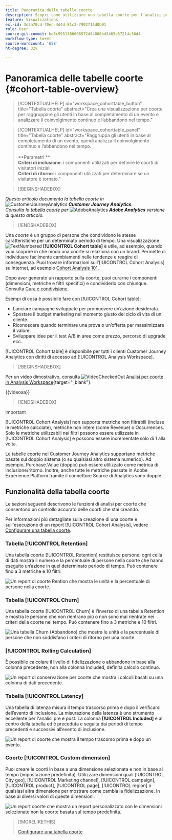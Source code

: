 ```yaml
---
title: Panoramica delle tabelle coorte
description: Scopri come utilizzare una tabella coorte per l’analisi per coorte in Analysis Workspace
feature: Visualizations
exl-id: 3e3a70cd-70ec-4d4d-81c3-7902716d0b01
role: User
source-git-commit: bd8c9951386608572d84006bd5465e57214c56d4
workflow-type: tm+mt
source-wordcount: '658'
ht-degree: 32%

---
```


# Panoramica delle tabelle coorte {#cohort-table-overview}

<!-- markdownlint-disable MD034 -->

>[!CONTEXTUALHELP]
>id="workspace_cohorttable_button"
>title="Tabella coorte"
>abstract="Crea una visualizzazione per coorte per raggruppare gli utenti in base al completamento di un evento e analizzare il coinvolgimento continuo e l’abbandono nel tempo."

<!-- markdownlint-enable MD034 -->

<!-- markdownlint-disable MD034 -->

>[!CONTEXTUALHELP]
>id="workspace_cohorttable_panel"
>title="Tabella coorte"
>abstract="Raggruppa gli utenti in base al completamento di un evento, quindi analizza il coinvolgimento continuo e l’abbandono nel tempo.<br/><br/>**Parametri **<br/>**Criteri di inclusione**: i componenti utilizzati per definire le coorti di visitatori iniziali.<br/>**Criteri di ritorno**: i componenti utilizzati per determinare se un visitatore è tornato."

<!-- markdownlint-enable MD034 -->


>[!BEGINSHADEBOX]

_Questo articolo documenta la tabella coorte in_ ![CustomerJourneyAnalytics](/help/assets/icons/CustomerJourneyAnalytics.svg) _**Customer Journey Analytics**._<br/>_Consulta la [tabella coorte](https://experienceleague.adobe.com/en/docs/analytics/analyze/analysis-workspace/visualizations/cohort-table/cohort-analysis) per_ ![AdobeAnalytics](/help/assets/icons/AdobeAnalytics.svg) _**Adobe Analytics** versione di questo articolo._

>[!ENDSHADEBOX]


Una *coorte* è un gruppo di persone che condividono le stesse caratteristiche per un determinato periodo di tempo. Una visualizzazione ![TextNumbered](/help/assets/icons/TextNumbered.svg) **[!UICONTROL Cohort table]** è utile, ad esempio, quando vuoi scoprire in che modo una coorte si relaziona con un brand. Permette di individuare facilmente cambiamenti nelle tendenze e reagire di conseguenza. Puoi trovare informazioni sull’[!UICONTROL Cohort Analysis] su Internet, ad esempio [Cohort Analysis 101](https://it.wikipedia.org/wiki/Analisi_di_coorte).

Dopo aver generato un rapporto sulla coorte, puoi curarne i componenti (dimensioni, metriche e filtri specifici) e condividerlo con chiunque. Consulta [Cura e condivisione](/help/analysis-workspace/curate-share/curate.md).

Esempi di cosa è possibile fare con [!UICONTROL Cohort table]:

* Lanciare campagne sviluppate per promuovere un’azione desiderata.
* Spostare il budget marketing nel momento giusto del ciclo di vita di un cliente.
* Riconoscere quando terminare una prova o un’offerta per massimizzare il valore.
* Sviluppare idee per il test A/B in aree come prezzo, percorso di upgrade ecc.

[!UICONTROL Cohort table] è disponibile per tutti i clienti Customer Journey Analytics con diritti di accesso ad [!UICONTROL Analysis Workspace].


>[!BEGINSHADEBOX]

Per un video dimostrativo, consulta ![VideoCheckedOut](/help/assets/icons/VideoCheckedOut.svg) [Analisi per coorte in Analysis Workspace](https://video.tv.adobe.com/v/23990/?quality=12&learn=on){target="_blank"}.

{{videoaa}}

>[!ENDSHADEBOX]


>[!IMPORTANT]
>
>[!UICONTROL Cohort Analysis] non supporta metriche non filtrabili (incluse le metriche calcolate), metriche non intere (come Revenue) o Occurrences. Solo le metriche utilizzabili nei filtri possono essere utilizzate in [!UICONTROL Cohort Analysis] e possono essere incrementate solo di 1 alla volta.

Le tabelle coorte nel Customer Journey Analytics supportano metriche basate sul doppio sistema (o su qualsiasi altro sistema numerico). Ad esempio, Purchase.Value (doppio) può essere utilizzato come metrica di inclusione/ritorno. Inoltre, anche tutte le metriche passate in Adobe Experience Platform tramite il connettore Source di Analytics sono doppie.

## Funzionalità della tabella coorte

Le sezioni seguenti descrivono le funzioni di analisi per coorte che consentono un controllo accurato delle coorti che stai creando.

Per informazioni più dettagliate sulla creazione di una coorte e sull&#39;esecuzione di un report [!UICONTROL Cohort Analysis], vedere [Configurare una tabella coorte](/help/analysis-workspace/visualizations/cohort-table/t-cohort.md).

### Tabella [!UICONTROL Retention]

Una tabella coorte [!UICONTROL Retention] restituisce persone: ogni cella di dati mostra il numero e la percentuale di persone nella coorte che hanno eseguito un’azione in quel determinato periodo di tempo. Può contenere fino a 3 metriche e 10 filtri.

![Un report di coorte Rention che mostra le unità e la percentuale di persone nella coorte.](assets/retention-report.png)

### Tabella [!UICONTROL Churn]

Una tabella coorte [!UICONTROL Churn] è l&#39;inverso di una tabella Retention e mostra le persone che non rientrano più o non sono mai rientrate nei criteri della coorte nel tempo. Può contenere fino a 3 metriche e 10 filtri.

![Una tabella Churn (Abbandono) che mostra le unità e la percentuale di persone che non soddisfano i criteri di ritorno per una coorte.](assets/churn-report.png)

### [!UICONTROL Rolling Calculation]

È possibile calcolare il livello di fidelizzazione o abbandono in base alla colonna precedente, non alla colonna Included, definita calcolo continuo.

![Un report di conservazione per coorte che mostra i calcoli basati su una colonna di dati precedente.](assets/retention-report-rolling.png)

### Tabella [!UICONTROL Latency]

Una tabella di latenza misura il tempo trascorso prima e dopo il verificarsi dell’evento di inclusione. La misurazione della latenza è uno strumento eccellente per l&#39;analisi pre e post. La colonna **[!UICONTROL Included]** è al centro della tabella ed è preceduta e seguita dai periodi di tempo precedenti e successivi all’evento di inclusione.

![Un report di coorte che mostra il tempo trascorso prima e dopo un evento.](assets/retention-report-latency.png)

### Coorte [!UICONTROL Custom dimension]

Puoi creare le coorti in base a una dimensione selezionata e non in base al tempo (impostazione predefinita). Utilizzare dimensioni quali [!UICONTROL City geo], [!UICONTROL Marketing channel], [!UICONTROL campaign], [!UICONTROL product], [!UICONTROL page], [!UICONTROL region] o qualsiasi altra dimensione per mostrare come cambia la fidelizzazione. In base ai diversi valori di queste dimensioni.

![Un report coorte che mostra un report personalizzato con le dimensioni selezionate non la coorte basata sul tempo predefinita.](assets/retention-dimensions.png)

>[!MORELIKETHIS]
>
>[Configurare una tabella coorte](/help/analysis-workspace/visualizations/cohort-table/t-cohort.md).
>

